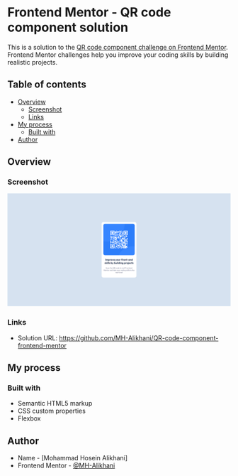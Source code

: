 # Frontend Mentor - QR code component solution

This is a solution to the [QR code component challenge on Frontend Mentor](https://www.frontendmentor.io/challenges/qr-code-component-iux_sIO_H). Frontend Mentor challenges help you improve your coding skills by building realistic projects.

## Table of contents

- [Overview](#overview)
  - [Screenshot](#screenshot)
  - [Links](#links)
- [My process](#my-process)
  - [Built with](#built-with)
- [Author](#author)

## Overview

### Screenshot

![](./screenshot.png)

### Links

- Solution URL: https://github.com/MH-Alikhani/QR-code-component-frontend-mentor

## My process

### Built with

- Semantic HTML5 markup
- CSS custom properties
- Flexbox

## Author

- Name - [Mohammad Hosein Alikhani]
- Frontend Mentor - [@MH-Alikhani](https://www.frontendmentor.io/profile/MH-Alikhani)

